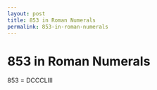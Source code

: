 ```yaml
---
layout: post
title: 853 in Roman Numerals
permalink: 853-in-roman-numerals
---
```


# 853 in Roman Numerals

853 = DCCCLIII
